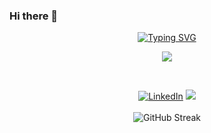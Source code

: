 ### Hi there 👋

<!--
**talhatech116/talhatech116** is a ✨ _special_ ✨ repository because its `README.md` (this file) appears on your GitHub profile.

Here are some ideas to get you started:

- 🔭 I’m currently working on ...
- 🌱 I’m currently learning ...
- 👯 I’m looking to collaborate on ...
- 🤔 I’m looking for help with ...
- 💬 Ask me about ...
- 📫 How to reach me: ...
- 😄 Pronouns: ...
- ⚡ Fun fact: ...
-->



<div align="center">

[![Typing SVG](https://readme-typing-svg.demolab.com?font=Fira+Code&weight=700&size=25&pause=2&color=F7091C&background=FFF5EC00&random=false&width=435&lines=Talha+Sahni;Laravel+Developer;Customer+Software+Developer;API+Developer)](https://git.io/typing-svg)

<p align="center">
    <img src="https://skillicons.dev/icons?i=git,github,vscode,phpstorm,html,css,js,php,laravel,postman" />
  </a>
</p>
<br>

[![LinkedIn](https://img.shields.io/badge/linkedin-%230077B5.svg?style=for-the-badge&logo=linkedin&logoColor=white)](https://www.linkedin.com/in/talha-sahni)
![](https://komarev.com/ghpvc/?username=talhatech116&style=for-the-badge)
<br><br>
![GitHub Streak](https://github-readme-streak-stats.herokuapp.com?user=talhatech116&theme=transparent)

</div>
